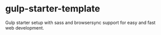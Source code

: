 # gulp-starter-template
 Gulp starter setup with sass and browsersync support for easy and fast web development.
